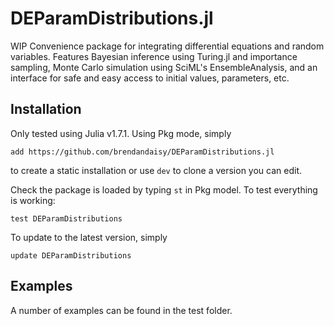 # DEParamDistributions.jl

WIP Convenience package for integrating differential equations and random variables. Features Bayesian inference using Turing.jl and importance sampling, Monte Carlo simulation using SciML's EnsembleAnalysis, and an interface for safe and easy access to initial values, parameters, etc. 

## Installation

Only tested using Julia v1.7.1. Using Pkg mode, simply

```
add https://github.com/brendandaisy/DEParamDistributions.jl
```

to create a static installation or use `dev` to clone a version you can edit.

Check the package is loaded by typing `st` in Pkg model. To test everything is working:

```
test DEParamDistributions
```

To update to the latest version, simply
```
update DEParamDistributions
```

## Examples

A number of examples can be found in the test folder.